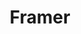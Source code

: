 ---
blog: https://medium.com/@framerteam
dribbble: https://dribbble.com/framer
facebook: https://facebook.com/framerjs
logohandle: framer
sort: framer
title: Framer
twitter: https://x.com/framer
website: https://framer.com/
youtube: https://youtube.com/channel/UCW5gUZ7lKGrAbLOkHv2xfbw
---